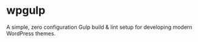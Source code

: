 # wpgulp
A simple, zero configuration Gulp build &amp; lint setup for developing modern WordPress themes.
